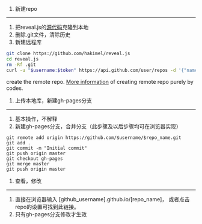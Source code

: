 1. 新建repo
- - - - - -
  1. 把reveal.js的[源代码](https://github.com/hakimel/reveal.js)克隆到本地  
  1. 删除.git文件，清除历史  
  2. 新建远程库  
``` bash
git clone https://github.com/hakimel/reveal.js  
cd reveal.js
rm -Rf .git 
curl -u "$username:$token" https://api.github.com/user/repos -d '{"name":"'$repo_name'"}' 
```
create the remote repo. [More information](http://blog.csdn.net/zl4546474849l/article/details/37497085) of creating remote repo purely by codes.



1. 上传本地库，新建gh-pages分支  
- - - - - - - 
  1. 基本操作，不解释  
  2. 新建gh-pages分支，合并分支（此步骤及以后步骤均可在浏览器实现）
```
git remote add origin https://github.com/$username/$repo_name.git
git add .
git commit -m "Initial commit"
git push origin master
git checkout gh-pages
git merge master
git push origin master
```



1. 查看，修改
- - - - - - - - - 
  1. 直接在浏览器输入 [github_username].github.io/[repo_name]， 或者点击repo的设置可找到此链接。
  1. 只有gh-pages分支修改才生效

